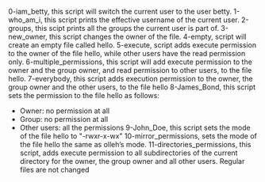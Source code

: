 0-iam_betty, this script will switch the current user to the user betty.
1-who_am_i, this script prints the effective username of the current user.
2-groups, this scipt prints all the groups the current user is part of.
3-new_owner, this script changes the owner of the file.
4-empty, script will create an empty file called hello.
5-execute, script adds execute permission to the owner of the file hello, while other users have the read permission only.
6-multiple_permissions, this script will add execute permission to the owner and the group owner, and read permission to other users, to the file hello.
7-everybody, this script adds execution permission to the owner, the group owner and the other users, to the file hello
8-James_Bond, this script sets the permission to the file hello as follows:
- Owner: no permission at all
- Group: no permission at all
- Other users: all the permissions
9-John_Doe, this script sets the mode of the file hello to "-rwxr-x-wx"
10-mirror_permissions, sets the mode of the file hello the same as olleh’s mode.
11-directories_permissions, this script, adds execute permission to all subdirectories of the current directory for the owner, the group owner and all other users. Regular files are not changed